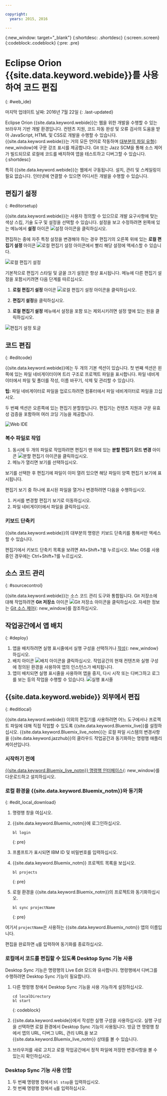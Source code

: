 ```yaml
---

copyright:
  years: 2015, 2016

---
```


{:new_window: target="_blank"}
{:shortdesc: .shortdesc}
{:screen:.screen}
{:codeblock:.codeblock}
{:pre: .pre}

# Eclipse Orion {{site.data.keyword.webide}}를 사용하여 코드 편집
{: #web_ide}

마지막 업데이트 날짜: 2016년 7월 22일
{: .last-updated}

Eclipse Orion {{site.data.keyword.webide}}는 웹을 위한 개발을 수행할 수 있는 브라우저 기반 개발 환경입니다. 컨텐츠 지원, 코드 자동 완성 및 오류 검사의 도움을 받아 JavaScript, HTML 및 CSS로 개발을 수행할 수 있습니다. {{site.data.keyword.webide}}는 거의 모든 언어로 작동하며 [대부분의 파일 유형](https://hub.jazz.net/docs/overview/#dev_support){: new_window}에 구문 강조 표시를 제공합니다. Git 또는 Jazz SCM을 통해 소스 제어가 빌드되므로 로컬에 코드를 배치하여 앱을 테스트하고 디버그할 수 있습니다.
{:shortdesc}

특히 {{site.data.keyword.webide}}는 웹에서 구동됩니다. 설치, 관리 및 스케일링이 필요 없습니다. 인터넷에 연결할 수 있으면 어디서든 개발을 수행할 수 있습니다. 

## 편집기 설정
{: #editorsetup}

{{site.data.keyword.webide}}는 사용자 정의할 수 있으므로 개발 요구사항에 맞는 색상 스킴, 기술 도구 및 설정을 선택할 수 있습니다. 설정을 보고 수정하려면 왼쪽에 있는 메뉴에서 **설정** 아이콘 <img class="inline" src="./images/webide_settings_icon.png"  alt="설정 아이콘">을 클릭하십시오. 

<!-- LH: I don't think we need to include the following table, so I'm commenting it out. When you're viewing the settings in the Web IDE, this information should be obvious -->

<!--| Categories | Description  |
|---|---|
| Cloud Foundry  | Define a Cloud Foundry API and Manage URL  |
| CSS Validation | Define the severities for CSS linting rules that you use to check your code  |
| Editor Settings  | Configure editor-specific settings for key bindings, editor behavior, layout, and more  |
| Editor Styles  | Configure color schemes for the languages that you use, or import a theme from another editors  |
| Git  | Configure general settings for Git  |
| Globalization | Define globalization settings for your code |
| JavaScript Validation  | Define the severities for the JavaScript linting rules that you use to check your code  |
| Plug-ins  | Install, disable, or remove plug-ins from the editor  | -->

편집하는 중에 자주 특정 설정을 변경해야 하는 경우 편집기의 오른쪽 위에 있는 **로컬 편집기 설정** 아이콘 <img class="inline" src="./images/webide_local_settings_icon.png"  alt="로컬 편집기 설정 아이콘">에서 빨리 해당 설정에 액세스할 수 있습니다. 

![로컬 편집기 설정](images/webide_local_editor_settings.png)

기본적으로 편집기 스타일 및 글꼴 크기 설정은 항상 표시됩니다. 메뉴에 다른 편집기 설정을 포함시키려면 다음 단계를 따르십시오. 

1. **로컬 편집기 설정** 아이콘 <img class="inline" src="./images/webide_local_settings_icon.png"  alt="로컬 편집기 설정 아이콘">을 클릭하십시오. 

2. **편집기 설정**을 클릭하십시오. 

3. **로컬 편집기 설정** 메뉴에서 설정을 포함 또는 제외시키려면 설정 옆에 있는 원을 클릭하십시오. 

![편집기 설정 토글](images/webide_editor_settings_toggle.png)


## 코드 편집
{: #editcode}

{{site.data.keyword.webide}}에는 두 개의 기본 섹션이 있습니다. 첫 번째 섹션은 왼쪽에 있는 파일 네비게이터이며 트리 구조로 프로젝트 파일을 표시합니다. 파일 네비게이터에서 파일 및 폴더를 작성, 이름 바꾸기, 삭제 및 관리할 수 있습니다. 

**팁:** 파일 네비게이터로 파일을 업로드하려면 컴퓨터에서 파일 네비게이터로 파일을 끄십시오. 

두 번째 섹션은 오른쪽에 있는 편집기 분할창입니다. 편집기는 컨텐츠 지원과 구문 유효성 검증을 포함하여 여러 코딩 기능을 제공합니다. 

![Web IDE](images/webide.png)

### 복수 파일로 작업
1. 동시에 두 개의 파일로 작업하려면 편집기 맨 위에 있는 **분할 편집기 모드 변경** 아이콘 <img class="inline" src="./images/webide_split_editor_icon.png"  alt="분할 편집기 아이콘">을 클릭하십시오. 
2. 메뉴가 열리면 보기를 선택하십시오. 

 보기를 선택한 후 편집기에 파일이 이미 열려 있으면 해당 파일이 양쪽 편집기 보기에 표시됩니다. 

 편집기 보기 중 하나에 표시된 파일을 열거나 변경하려면 다음을 수행하십시오. 
 1. 커서를 변경할 편집기 보기로 이동하십시오. 
 2. 파일 네비게이터에서 파일을 클릭하십시오. 

### 키보드 단축키
{{site.data.keyword.webide}}의 대부분의 명령은 키보드 단축키를 통해서만 액세스할 수 있습니다. 

편집기에서 키보드 단축키 목록을 보려면 Alt+Shift+?를 누르십시오. Mac OS를 사용 중인 경우에는 Ctrl+Shift+?를 누르십시오. 

## 소스 코드 관리
{: #sourcecontrol}

{{site.data.keyword.webide}}는 소스 코드 관리 도구와 통합됩니다. Git 저장소에 대해 작업하려면 **Git 저장소** 아이콘 <img class="inline" src="./images/webide_git_icon.png"  alt="Git 저장소 아이콘">을 클릭하십시오. 자세한 정보는 [Git 소스 제어](https://hub.jazz.net/docs/git/){: new_window}를 참조하십시오. 


## 작업공간에서 앱 배치
{: #deploy}

1. 앱을 배치하려면 실행 표시줄에서 실행 구성을 선택하거나 [작성](https://hub.jazz.net/tutorials/livesync/#launch_configuration){: new_window}하십시오. 
1. 배치 아이콘 <img class="inline" src="./images/webide_deploy_button.png"  alt="배치 아이콘">을 클릭하십시오. 작업공간의 현재 컨텐츠와 실행 구성에 정의된 환경을 사용하여 앱의 인스턴스가 배치됩니다.  
2. 앱이 배치되면 실행 표시줄을 사용하여 앱을 중지, 다시 시작 또는 디버그하고 로그를 보는 등의 작업을 수행할 수 있습니다.
![실행 표시줄](images/webide_runbar.png)

<!-- LH: I'm commenting out the following list because I think this information is obvious from the UI. I also updated the preceding sentence to mention a few things that you can do from the run bar.

 * Stop the app: <img  class="inline" src="./images/webide_stop_button.png"  alt="The stop icon">
 * Open the deployed app: <img class="inline" src="./images/webide_open_app_url.png"  alt="The open app URL icon">
 * View the logs of the deployed app: <img class="inline" src="./images/webide_view_logs.png"  alt="The view logs icon">
 * Open the app's Dashboard: <img  class="inline" src="./images/webide_open_dashboard.png"  alt="The open dashboard icon">
 * If you are developing a Node.js app, enable Live Edit mode: <img  class="inline"  src="./images/webide_enable_live_edit.png"  alt="The enable live edit slider">
 * With Live Edit mode enabled, restart the app quickly, without redeployment: <img  class="inline" src="./images/webide_live_edit_restart.png"  alt="The Live Edit restart icon">
 * With Live Edit mode enabled, access the debugger: <img  class="inline" src="./images/webide_debug_icon.png"  alt="The debug icon"> -->

 ## {{site.data.keyword.webide}} 외부에서 편집
{: #editlocal}

{{site.data.keyword.webide}} 이외의 편집기를 사용하려면 어느 도구에서나 프로젝트 파일에 대해 직접 작업할 수 있도록 {{site.data.keyword.Bluemix_live}}를 설정하십시오. {{site.data.keyword.Bluemix_live_notm}}는 로컬 파일 시스템의 변경사항을 {{site.data.keyword.jazzhub}}의 클라우드 작업공간과 동기화하는 명령행 애플리케이션입니다.  

### 시작하기 전에 

[{{site.data.keyword.Bluemix_live_notm}} 명령행 인터페이스](http://livesyncdownload.ng.bluemix.net){: new_window}를 다운로드하고 설치하십시오.

### 로컬 환경을 {{site.data.keyword.Bluemix_notm}}와 동기화
{: #edit_local_download}

1. 명령행 창을 여십시오.
2. {{site.data.keyword.Bluemix_notm}}에 로그인하십시오. 

	```
	bl login
	```
	{: pre}

3. 프롬프트가 표시되면 IBM ID 및 비밀번호를 입력하십시오. 
4. {{site.data.keyword.Bluemix_notm}} 프로젝트 목록을 보십시오. 

	```
	bl projects
	```
	{: pre}

4. 로컬 환경을 {{site.data.keyword.Bluemix_notm}}의 프로젝트와 동기화하십시오. 

	```
	bl sync projectName
	```
	{: pre}

여기서 `projectName`은 사용하는 {{site.data.keyword.Bluemix_notm}} 앱의 이름입니다. 

편집을 완료하면 `q`를 입력하여 동기화를 종료하십시오. 

### 로컬에서 코드를 편집할 수 있도록 Desktop Sync 기능 사용

Desktop Sync 기능은 명령행의 Live Edit 모드와 유사합니다. 명령행에서 디버그를 수행하려면 Desktop Sync 기능이 필요합니다. 
1. 다른 명령행 창에서 Desktop Sync 기능을 사용 가능하게 설정하십시오.

	```
	cd localDirectory
	bl start
	```
	{: codeblock}

2. {{site.data.keyword.webide}}에서 작성한 실행 구성을 사용하십시오. 실행 구성을 선택하면 로컬 환경에서 Desktop Sync 기능이 사용됩니다. 방금 연 명령행 창에서 앱의 URL, 디버그 URL, 관리 URL을 보고 {{site.data.keyword.Bluemix_live_notm}} 상태를 볼 수 있습니다. 

3. 브라우저를 새로 고치고 로컬 작업공간에서 정적 파일에 저장한 변경사항을 볼 수 있는지 확인하십시오.  

### Desktop Sync 기능 사용 안함

1. 두 번째 명령행 창에서 `bl stop`을 입력하십시오. 
2. 첫 번째 명령행 창에서 `q`를 입력하십시오. 
